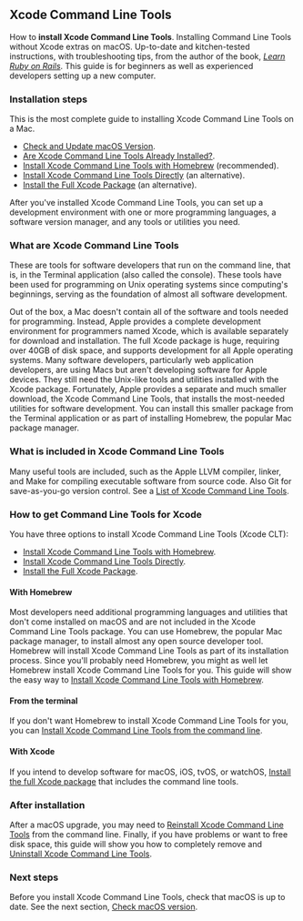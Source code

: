 ## Xcode Command Line Tools

How to **install Xcode Command Line Tools**. Installing Command Line Tools without Xcode extras on macOS. Up-to-date and kitchen-tested instructions, with troubleshooting tips, from the author of the book, _[Learn Ruby on Rails](https://learn-rails.com/)_. This guide is for beginners as well as experienced developers setting up a new computer.

### Installation steps

 This is the most complete guide to installing Xcode Command Line Tools on a Mac.
- [Check and Update macOS Version](/commandlinetools/1.html).
- [Are Xcode Command Line Tools Already Installed?](/commandlinetools/2.html).
- [Install Xcode Command Line Tools with Homebrew](/commandlinetools/3.html) (recommended).
- [Install Xcode Command Line Tools Directly](/commandlinetools/4.html) (an alternative).
- [Install the Full Xcode Package](/commandlinetools/5.html) (an alternative).

After you've installed Xcode Command Line Tools, you can set up a development environment with one or more programming languages, a software version manager, and any tools or utilities you need.

### What are Xcode Command Line Tools

These are tools for software developers that run on the command line, that is, in the Terminal application (also called the console). These tools have been used for programming on Unix operating systems since computing's beginnings, serving as the foundation of almost all software development.

Out of the box, a Mac doesn't contain all of the software and tools needed for programming. Instead, Apple provides a complete development environment for programmers named Xcode, which is available separately for download and installation. The full Xcode package is huge, requiring over 40GB of disk space, and supports development for all Apple operating systems. Many software developers, particularly web application developers, are using Macs but aren't developing software for Apple devices. They still need the Unix-like tools and utilities installed with the Xcode package. Fortunately, Apple provides a separate and much smaller download, the Xcode Command Line Tools, that installs the most-needed utilities for software development. You can install this smaller package from the Terminal application or as part of installing Homebrew, the popular Mac package manager.

### What is included in Xcode Command Line Tools

Many useful tools are included, such as the Apple LLVM compiler, linker, and Make for compiling executable software from source code. Also Git for save-as-you-go version control. See a [List of Xcode Command Line Tools](/commandlinetools/8.html).

### How to get Command Line Tools for Xcode

You have three options to install Xcode Command Line Tools (Xcode CLT):
- [Install Xcode Command Line Tools with Homebrew](/commandlinetools/3.html).
- [Install Xcode Command Line Tools Directly](/commandlinetools/4.html).
- [Install the Full Xcode Package](/commandlinetools/5.html).

#### With Homebrew

Most developers need additional programming languages and utilities that don't come installed on macOS and are not included in the Xcode Command Line Tools package. You can use Homebrew, the popular Mac package manager, to install almost any open source developer tool. Homebrew will install Xcode Command Line Tools as part of its installation process. Since you'll probably need Homebrew, you might as well let Homebrew install Xcode Command Line Tools for you. This guide will show the easy way to [Install Xcode Command Line Tools with Homebrew](/commandlinetools/3.html).

#### From the terminal

If you don't want Homebrew to install Xcode Command Line Tools for you, you can [Install Xcode Command Line Tools from the command line](/commandlinetools/4.html).

#### With Xcode

If you intend to develop software for  macOS, iOS, tvOS, or watchOS, [Install the full Xcode package](/commandlinetools/5.html) that includes the command line tools.

### After installation

After a macOS upgrade, you may need to [Reinstall Xcode Command Line Tools](/commandlinetools/6.html) from the command line. Finally, if you have problems or want to free disk space, this guide will show you how to completely remove and [Uninstall Xcode Command Line Tools](/commandlinetools/7.html).

### Next steps

Before you install Xcode Command Line Tools, check that macOS is up to date. See the next section, [Check macOS version](/commandlinetools/1.html).
